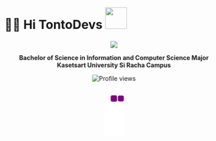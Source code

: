 <h1> 👨‍💻 Hi TontoDevs <img src = "https://raw.githubusercontent.com/MartinHeinz/MartinHeinz/master/wave.gif" width = 50px height=50px> </h1>

<div align = 'center'> 

<img align="center" src="https://github.com/mayankchaudhary26/Cool-Readme-ideas/blob/master/data/chill%20scene.gif" />

 <p>
   <strong>
     Bachelor of Science in Information and Computer Science Major <br>
     Kasetsart University Si Racha Campus <br>
   </strong>
  </p>


![Profile views](https://komarev.com/ghpvc/?username=TontoDevs&color=07B6BB&label=PROFILE+VIEWS)
<!--
## snake-eating my contribution graph
-->
![snake gif](https://github.com/TontoDevs/getting_badges/blob/output/github-contribution-grid-snake.gif)



<!--
**TontoDevs/TontoDevs** is a ✨ _special_ ✨ repository because its `README.md` (this file) appears on your GitHub profile.

Here are some ideas to get you started:

- 🔭 I’m currently working on ...
- 🌱 I’m currently learning ...
- 👯 I’m looking to collaborate on ...
- 🤔 I’m looking for help with ...
- 💬 Ask me about ...
- 📫 How to reach me: ...
- 😄 Pronouns: ...
- ⚡ Fun fact: ...
-->

